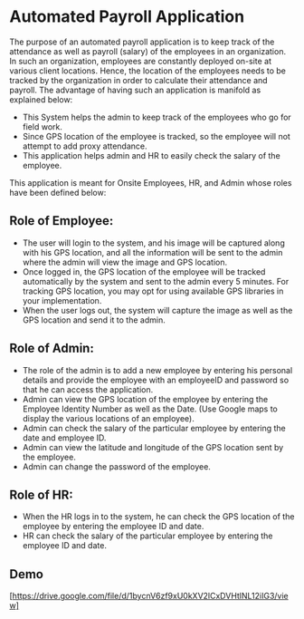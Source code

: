 # Automated Payroll Application

The purpose of an automated payroll application is to keep track of the attendance as well as payroll (salary) of the employees in an organization. In such an organization, employees are constantly deployed on-site at various client locations. Hence, the location of the employees needs to be tracked by the organization in order to calculate their attendance and payroll. The advantage of having such an application is manifold as explained below:

- This System helps the admin to keep track of the employees who go for field work.
- Since GPS location of the employee is tracked, so the employee will not attempt to add proxy attendance.
- This application helps admin and HR to easily check the salary of the employee.

This application is meant for Onsite Employees, HR, and Admin whose roles have been defined below:

## Role of Employee:

- The user will login to the system, and his image will be captured along with his GPS location, and all the information will be sent to the admin where the admin will view the image and GPS location.
- Once logged in, the GPS location of the employee will be tracked automatically by the system and sent to the admin every 5 minutes. For tracking GPS location, you may opt for using available GPS libraries in your implementation.
- When the user logs out, the system will capture the image as well as the GPS location and send it to the admin.

## Role of Admin:

- The role of the admin is to add a new employee by entering his personal details and provide the employee with an employeeID and password so that he can access the application.
- Admin can view the GPS location of the employee by entering the Employee Identity Number as well as the Date. (Use Google maps to display the various locations of an employee).
- Admin can check the salary of the particular employee by entering the date and employee ID.
- Admin can view the latitude and longitude of the GPS location sent by the employee.
- Admin can change the password of the employee.

## Role of HR:

- When the HR logs in to the system, he can check the GPS location of the employee by entering the employee ID and date.
- HR can check the salary of the particular employee by entering the employee ID and date.

## Demo

[https://drive.google.com/file/d/1bycnV6zf9xU0kXV2lCxDVHtlNL12iIG3/view]
